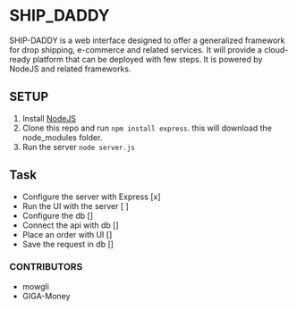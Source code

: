 # SHIP_DADDY

SHIP-DADDY is a web interface designed to offer a generalized framework for drop shipping, e-commerce and related services. It will provide a cloud-ready platform that can be deployed with few steps. It is powered by NodeJS and related frameworks.



## SETUP

1. Install [NodeJS](https://nodejs.org/)
2. Clone this repo and run `npm install express`. this will download the node_modules folder.
3. Run the server `node server.js`

## Task

* Configure the server with Express [x]
* Run the UI with the server [ ]
* Configure the db []
* Connect the api with db []
* Place an order with UI []
* Save the request in db []


### CONTRIBUTORS

- mowgli
- GIGA-Money